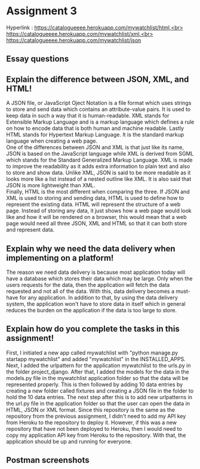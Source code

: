 # Assignment 3

Hyperlink : https://catalogueeee.herokuapp.com/mywatchlist/html,<br>
            https://catalogueeee.herokuapp.com/mywatchlist/xml,<br>
            https://catalogueeee.herokuapp.com/mywatchlist/json<br>

## Essay questions

## Explain the difference between JSON, XML, and HTML!

A JSON file, or JavaScript Oject Notation is a file format which uses strings to store and send data which contains an attribute-value pairs. It is used to keep data in such a way that it is human-readable. XML stands for Extensible Markup Language and is a markup language which defines a rule on how to encode data that is both human and machine readable. Lastly HTML stands for Hypertext Markup Language. It is the standard markup language when creating a web page. <br>
One of the differences between JSON and XML is that just like its name, JSON is based on the JavaScript language while XML is derived from SGML which stands for the Standard Generalized Markup Language. XML is made to improve the readability as it adds extra information to plain text and also to store and show data. Unlike XML, JSON is said to be more readable as it looks more like a list instead of a nested outline like XML. It is also said that JSON is more lightweight than XML. <br>
Finally, HTML is the most different when comparing the three. If JSON and XML is used to storing and sending data, HTML is used to define how to represent the existing data. HTML will represent the structure of a web page. Instead of storing any data, it just shows how a web page would look like and how it will be rendered on a browser, this would mean that a web page would need all three JSON, XML and HTML so that it can both store and represent data.

## Explain why we need the data delivery when implementing on a platform!

The reason we need data delivery is because most application today will have a database which stores their data which may be large. Only when the users requests for the data, then the application will fetch the data requested and not all of the data. With this, data delivery becomes a must-have for any application. In addition to that, by using the data delivery system, the application won't have to store data in itself which in general reduces the burden on the application if the data is too large to store.

 ## Explain how do you complete the tasks in this assignment!

First, I initiated a new app called mywatchlist with "python manage.py startapp mywatchlist" and added "mywatchlist" in the INSTALLED_APPS. Next, I added the urlpattern for the application mywatchlist to the urls.py in the folder project_django. After that, I added the models for the data in the models.py file in the mywatchlist application folder so that the data will be represented properly. This is then followed by adding 10 data entries by creating a new folder called fixtures and creating a JSON file in the folder to hold the 10 data entries. The next step after this is to add new urlpatterns in the url.py file in the application folder so that the user can open the data in HTML, JSON or XML format. Since this repository is the same as the repository from the previous assignment, I didn't need to add my API key from Heroku to the repository to deploy it. However, if this was a new repository that have not been deployed to Heroku, then I would need to copy my application API key from Heroku to the repository. With that, the application should be up and running for everyone.

## Postman screenshots